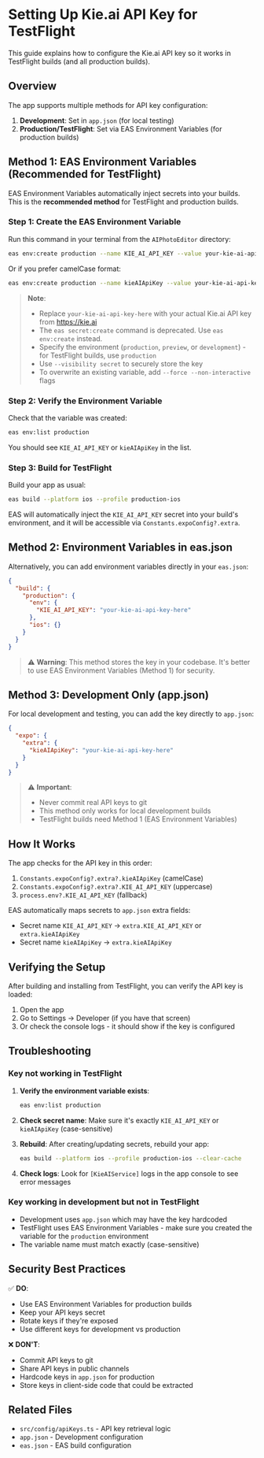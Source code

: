 # Setting Up Kie.ai API Key for TestFlight

This guide explains how to configure the Kie.ai API key so it works in TestFlight builds (and all production builds).

## Overview

The app supports multiple methods for API key configuration:
1. **Development**: Set in `app.json` (for local testing)
2. **Production/TestFlight**: Set via EAS Environment Variables (for production builds)

## Method 1: EAS Environment Variables (Recommended for TestFlight)

EAS Environment Variables automatically inject secrets into your builds. This is the **recommended method** for TestFlight and production builds.

### Step 1: Create the EAS Environment Variable

Run this command in your terminal from the `AIPhotoEditor` directory:

```bash
eas env:create production --name KIE_AI_API_KEY --value your-kie-ai-api-key-here --visibility secret --scope project
```

Or if you prefer camelCase format:

```bash
eas env:create production --name kieAIApiKey --value your-kie-ai-api-key-here --visibility secret --scope project
```

> **Note**: 
> - Replace `your-kie-ai-api-key-here` with your actual Kie.ai API key from https://kie.ai
> - The `eas secret:create` command is deprecated. Use `eas env:create` instead.
> - Specify the environment (`production`, `preview`, or `development`) - for TestFlight builds, use `production`
> - Use `--visibility secret` to securely store the key
> - To overwrite an existing variable, add `--force --non-interactive` flags

### Step 2: Verify the Environment Variable

Check that the variable was created:

```bash
eas env:list production
```

You should see `KIE_AI_API_KEY` or `kieAIApiKey` in the list.

### Step 3: Build for TestFlight

Build your app as usual:

```bash
eas build --platform ios --profile production-ios
```

EAS will automatically inject the `KIE_AI_API_KEY` secret into your build's environment, and it will be accessible via `Constants.expoConfig?.extra`.

## Method 2: Environment Variables in eas.json

Alternatively, you can add environment variables directly in your `eas.json`:

```json
{
  "build": {
    "production": {
      "env": {
        "KIE_AI_API_KEY": "your-kie-ai-api-key-here"
      },
      "ios": {}
    }
  }
}
```

> ⚠️ **Warning**: This method stores the key in your codebase. It's better to use EAS Environment Variables (Method 1) for security.

## Method 3: Development Only (app.json)

For local development and testing, you can add the key directly to `app.json`:

```json
{
  "expo": {
    "extra": {
      "kieAIApiKey": "your-kie-ai-api-key-here"
    }
  }
}
```

> ⚠️ **Important**: 
> - Never commit real API keys to git
> - This method only works for local development builds
> - TestFlight builds need Method 1 (EAS Environment Variables)

## How It Works

The app checks for the API key in this order:

1. `Constants.expoConfig?.extra?.kieAIApiKey` (camelCase)
2. `Constants.expoConfig?.extra?.KIE_AI_API_KEY` (uppercase)
3. `process.env?.KIE_AI_API_KEY` (fallback)

EAS automatically maps secrets to `app.json` extra fields:
- Secret name `KIE_AI_API_KEY` → `extra.KIE_AI_API_KEY` or `extra.kieAIApiKey`
- Secret name `kieAIApiKey` → `extra.kieAIApiKey`

## Verifying the Setup

After building and installing from TestFlight, you can verify the API key is loaded:

1. Open the app
2. Go to Settings → Developer (if you have that screen)
3. Or check the console logs - it should show if the key is configured

## Troubleshooting

### Key not working in TestFlight

1. **Verify the environment variable exists**:
   ```bash
   eas env:list production
   ```

2. **Check secret name**: Make sure it's exactly `KIE_AI_API_KEY` or `kieAIApiKey` (case-sensitive)

3. **Rebuild**: After creating/updating secrets, rebuild your app:
   ```bash
   eas build --platform ios --profile production-ios --clear-cache
   ```

4. **Check logs**: Look for `[KieAIService]` logs in the app console to see error messages

### Key working in development but not in TestFlight

- Development uses `app.json` which may have the key hardcoded
- TestFlight uses EAS Environment Variables - make sure you created the variable for the `production` environment
- The variable name must match exactly (case-sensitive)

## Security Best Practices

✅ **DO**:
- Use EAS Environment Variables for production builds
- Keep your API keys secret
- Rotate keys if they're exposed
- Use different keys for development vs production

❌ **DON'T**:
- Commit API keys to git
- Share API keys in public channels
- Hardcode keys in `app.json` for production
- Store keys in client-side code that could be extracted

## Related Files

- `src/config/apiKeys.ts` - API key retrieval logic
- `app.json` - Development configuration
- `eas.json` - EAS build configuration


